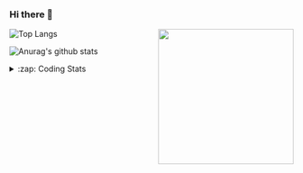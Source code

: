 ### Hi there 👋

<!--
**tao8687/tao8687** is a ✨ _special_ ✨ repository because its `README.md` (this file) appears on your GitHub profile.

Here are some ideas to get you started:

- 🔭 I’m currently working on ...
- 🌱 I’m currently learning ...
- 👯 I’m looking to collaborate on ...
- 🤔 I’m looking for help with ...
- 💬 Ask me about ...
- 📫 How to reach me: ...
- 😄 Pronouns: ...
- ⚡ Fun fact: ...
-->

<img align='right' src="https://media.giphy.com/media/M9gbBd9nbDrOTu1Mqx/giphy.gif" width="240">

  
![Top Langs](https://github-readme-stats.vercel.app/api/top-langs/?username=tao8687&layout=compact&title_color=23238E&text_color=A67D3D)

![Anurag's github stats](https://github-readme-stats.vercel.app/api?username=tao8687&show_icons=true&&text_color=A67D3D&title_color=23238E&show_icons=false&count_private=true&hide=stars)

<details>
  <summary>:zap: Coding Stats</summary>
  <br>
    
<!--START_SECTION:waka-->

```txt
From: 10 April 2025 - To: 17 April 2025

XML                 1 hr 48 mins    ████▓░░░░░░░░░░░░░░░░░░░░   18.08 %
Python              1 hr 41 mins    ████▒░░░░░░░░░░░░░░░░░░░░   17.03 %
Other               1 hr 20 mins    ███▒░░░░░░░░░░░░░░░░░░░░░   13.51 %
C++                 1 hr 16 mins    ███▒░░░░░░░░░░░░░░░░░░░░░   12.77 %
Bash                1 hr 10 mins    ███░░░░░░░░░░░░░░░░░░░░░░   11.84 %
```

<!--END_SECTION:waka-->
</details>
